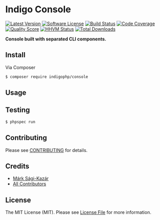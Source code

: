 # Indigo Console

[![Latest Version](https://img.shields.io/github/release/indigophp/console.svg?style=flat-square)](https://github.com/indigophp/console/releases)
[![Software License](https://img.shields.io/badge/license-MIT-brightgreen.svg?style=flat-square)](LICENSE)
[![Build Status](https://img.shields.io/travis/indigophp/console/develop.svg?style=flat-square)](https://travis-ci.org/indigophp/console)
[![Code Coverage](https://img.shields.io/scrutinizer/coverage/g/indigophp/console.svg?style=flat-square)](https://scrutinizer-ci.com/g/indigophp/console)
[![Quality Score](https://img.shields.io/scrutinizer/g/indigophp/console.svg?style=flat-square)](https://scrutinizer-ci.com/g/indigophp/console)
[![HHVM Status](https://img.shields.io/hhvm/indigophp/console.svg?style=flat-square)](http://hhvm.h4cc.de/package/indigophp/console)
[![Total Downloads](https://img.shields.io/packagist/dt/indigophp/console.svg?style=flat-square)](https://packagist.org/packages/indigophp/console)

**Console built with separated CLI components.**


## Install

Via Composer

``` bash
$ composer require indigophp/console
```

## Usage


## Testing

``` bash
$ phpspec run
```


## Contributing

Please see [CONTRIBUTING](CONTRIBUTING.md) for details.


## Credits

- [Márk Sági-Kazár](https://github.com/sagikazarmark)
- [All Contributors](https://github.com/indigophp/console/contributors)


## License

The MIT License (MIT). Please see [License File](LICENSE) for more information.
